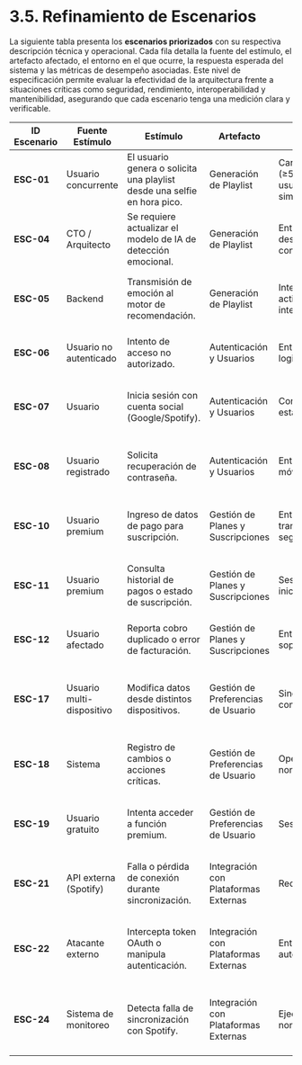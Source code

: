 # 3.5. Refinamiento de Escenarios

La siguiente tabla presenta los **escenarios priorizados** con su respectiva descripción técnica y operacional. Cada fila detalla la fuente del estímulo, el artefacto afectado, el entorno en el que ocurre, la respuesta esperada del sistema y las métricas de desempeño asociadas. Este nivel de especificación permite evaluar la efectividad de la arquitectura frente a situaciones críticas como seguridad, rendimiento, interoperabilidad y mantenibilidad, asegurando que cada escenario tenga una medición clara y verificable.

| ID Escenario | Fuente Estímulo | Estímulo | Artefacto | Entorno | Respuesta | Medida de Respuesta | Comentario |
|---------------|-----------------|-----------|------------|-----------|------------|----------------------|-------------|
| **ESC-01** | Usuario concurrente | El usuario genera o solicita una playlist desde una selfie en hora pico. | Generación de Playlist | Carga alta (≥500 usuarios simultáneos) | Procesa la emoción y genera playlist sin errores. | Tiempo de respuesta < 5 s y sin caída del servicio. | El QA y backend deben optimizar rendimiento en escenarios pico. |
| **ESC-04** | CTO / Arquitecto | Se requiere actualizar el modelo de IA de detección emocional. | Generación de Playlist | Entorno de despliegue continuo | Sustituye modelo sin afectar otros módulos. | Despliegue exitoso sin downtime > 1 min. | El CTO debe garantizar arquitectura desacoplada y mantenible. |
| **ESC-05** | Backend | Transmisión de emoción al motor de recomendación. | Generación de Playlist | Integración activa (API interna) | Emoción enviada correctamente al motor. | Tasa de error < 1 % en llamadas API. | El backend debe asegurar interoperabilidad entre IA y playlist. |
| **ESC-06** | Usuario no autenticado | Intento de acceso no autorizado. | Autenticación y Usuarios | Entorno de login | Bloquea acceso y muestra alerta segura. | 100 % de intentos detectados y bloqueados. | El CTO y QA deben reforzar políticas de seguridad. |
| **ESC-07** | Usuario | Inicia sesión con cuenta social (Google/Spotify). | Autenticación y Usuarios | Conectividad estable | Autenticación completada y perfil cargado. | Tasa de éxito ≥ 99 % por proveedor. | El diseñador UX/UI debe garantizar flujo intuitivo y sin fricción. |
| **ESC-08** | Usuario registrado | Solicita recuperación de contraseña. | Autenticación y Usuarios | Entorno web o móvil | Envío seguro de link de recuperación. | Link válido ≤ 1 min de retraso y caducidad en 10 min. | Soporte y mobile deben mantener confiabilidad del proceso. |
| **ESC-10** | Usuario premium | Ingreso de datos de pago para suscripción. | Gestión de Planes y Suscripciones | Entorno de transacción segura | Datos cifrados en tránsito y reposo. | Cumplimiento PCI-DSS y 0 filtraciones. | El CTO y DBA deben garantizar seguridad y tokenización. |
| **ESC-11** | Usuario premium | Consulta historial de pagos o estado de suscripción. | Gestión de Planes y Suscripciones | Sesión iniciada | Muestra información precisa y legible. | Respuesta < 2 s y 0 errores en carga de datos. | El diseñador UX/UI debe mantener transparencia en la interfaz. |
| **ESC-12** | Usuario afectado | Reporta cobro duplicado o error de facturación. | Gestión de Planes y Suscripciones | Entorno de soporte | Soporte accede a logs y corrige transacción. | Tiempo de resolución < 24 h. | Soporte técnico necesita trazas claras y seguras. |
| **ESC-17** | Usuario multi-dispositivo | Modifica datos desde distintos dispositivos. | Gestión de Preferencias de Usuario | Sincronización concurrente | Sistema resuelve conflicto y mantiene coherencia. | 0 inconsistencias en registros. | El analista de negocio y backend garantizan sincronización coherente. |
| **ESC-18** | Sistema | Registro de cambios o acciones críticas. | Gestión de Preferencias de Usuario | Operación normal | Genera logs inmutables con usuario y fecha. | 100 % eventos críticos trazados. | El DBA debe mantener trazabilidad segura y auditable. |
| **ESC-19** | Usuario gratuito | Intenta acceder a función premium. | Gestión de Preferencias de Usuario | Sesión activa | Bloquea acción y sugiere upgrade. | Respuesta < 1 s y mensaje amigable. | Marketing digital debe manejar upsell sin interrumpir experiencia. |
| **ESC-21** | API externa (Spotify) | Falla o pérdida de conexión durante sincronización. | Integración con Plataformas Externas | Red inestable | Reintento automático y reanudación. | Recuperación exitosa en ≤ 3 intentos. | Backend y mobile deben mantener confiabilidad ante fallos. |
| **ESC-22** | Atacante externo | Intercepta token OAuth o manipula autenticación. | Integración con Plataformas Externas | Entorno de autenticación | Comunicación cifrada y verificación de firma. | 0 tokens reutilizados o alterados. | CTO y backend deben cumplir protocolo OAuth 2 con certificados válidos. |
| **ESC-24** | Sistema de monitoreo | Detecta falla de sincronización con Spotify. | Integración con Plataformas Externas | Ejecución normal | Genera alerta y log estructurado. | Alerta enviada en ≤ 30 s. | Soporte y analista de datos deben mantener visibilidad total del sistema. |
